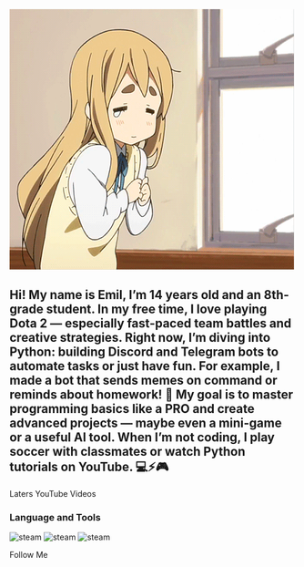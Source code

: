 ![Header](https://github.com/Emilrifl/my-project/blob/main/assets/6f47d49aa56c67308a7ab638d11bcb8c.gif)

## Hi! My name is Emil, I’m 14 years old and an 8th-grade student. In my free time, I love playing Dota 2 — especially fast-paced team battles and creative strategies. Right now, I’m diving into Python: building Discord and Telegram bots to automate tasks or just have fun. For example, I made a bot that sends memes on command or reminds about homework! 🚀 My goal is to master programming basics like a PRO and create advanced projects — maybe even a mini-game or a useful AI tool. When I’m not coding, I play soccer with classmates or watch Python tutorials on YouTube. 💻⚡🎮

Laters YouTube Videos

### Language and Tools
![steam](https://shields.microej.com/badge/-steam-f9d79a?style=for-the-badge&logo=steam&logoColor=000000)
![steam](https://shields.microej.com/badge/-python-f9d79a?style=for-the-badge&logo=steam&logoColor=000000)
![steam](https://shields.microej.com/badge/-dota_2-f9d79a?style=for-the-badge&logo=steam&logoColor=000000)

Follow Me